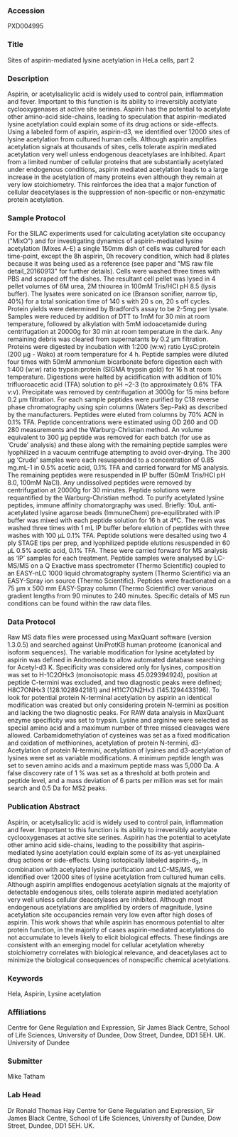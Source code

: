 ### Accession
PXD004995

### Title
Sites of aspirin-mediated lysine acetylation in HeLa cells, part 2

### Description
Aspirin, or acetylsalicylic acid is widely used to control pain, inflammation and fever. Important to this function is its ability to irreversibly acetylate cyclooxygenases at active site serines. Aspirin has the potential to acetylate other amino-acid side-chains, leading to speculation that aspirin-mediated lysine acetylation could explain some of its drug actions or side-effects. Using a labeled form of aspirin, aspirin-d3, we identified over 12000 sites of lysine acetylation from cultured human cells. Although aspirin amplifies acetylation signals at thousands of sites, cells tolerate aspirin mediated acetylation very well unless endogenous deacetylases are inhibited. Apart from a limited number of cellular proteins that are substantially acetylated under endogenous conditions, aspirin mediated acetylation leads to a large increase in the acetylation of many proteins even although they remain at very low stoichiometry. This reinforces the idea that a major function of cellular deacetylases is the suppression of non-specific or non-enzymatic protein acetylation.

### Sample Protocol
For the SILAC experiments used for calculating acetylation site occupancy ("MixO") and for investigating dynamics of aspirin-mediated lysine acetylation (Mixes A-E) a single 150mm dish of cells was cultured for each time-point, except the 8h aspirin, 0h recovery condition, which had 8 plates because it was being used as a reference (see paper and "MS raw file detail_20160913" for further details).  Cells were washed three times with PBS and scraped off the dishes. The resultant cell pellet was lysed in 4 pellet volumes of 6M urea, 2M thiourea in 100mM Tris/HCl pH 8.5 (lysis buffer). The lysates were sonicated on ice (Branson sonifier, narrow tip, 40%) for a total sonication time of 140 s with 20 s on, 20 s off cycles. Protein yields were determined by Bradford’s assay to be 2-5mg per lysate. Samples were reduced by addition of DTT to 1mM for 30 min at room temperature, followed by alkylation with 5mM iodoacetamide during centrifugation at 20000g for 30 min at room temperature in the dark. Any remaining debris was cleared from supernatants by 0.2 μm filtration. Proteins were digested by incubation with 1:200 (w:w) ratio LysC:protein (200 μg - Wako) at room temperature for 4 h. Peptide samples were diluted four times with 50mM ammonium bicarbonate before digestion each with 1:400 (w:w) ratio trypsin:protein (SIGMA trypsin gold) for 16 h at room temperature. Digestions were halted by acidification with addition of 10% trifluoroacetic acid (TFA) solution to pH ~2-3 (to approximately 0.6% TFA v:v). Precipitate was removed by centrifugation at 3000g for 15 mins before 0.2 μm filtration. For each sample peptides were purified by C18 reverse phase chromatography using spin columns (Waters Sep-Pak) as described by the manufacturers. Peptides were eluted from columns by 70% ACN in 0.1% TFA. Peptide concentrations were estimated using OD 260 and OD 280 measurements and the Warburg-Christian method. An volume equivalent to 300 μg peptide was removed for each batch (for use as ‘Crude’ analysis) and these along with the remaining peptide samples were lyophilized in a vacuum centrifuge attempting to avoid over-drying. The 300 μg ‘Crude’ samples were each resuspended to a concentration of 0.85 mg.mL-1 in 0.5% acetic acid, 0.1% TFA and carried forward for MS analysis. The remaining peptides were resuspended in IP buffer (50mM Tris/HCl pH 8.0, 100mM NaCl). Any undissolved peptides were removed by centrifugation at 20000g for 30 minutes. Peptide solutions were requantified by the Warburg-Christian method. To purify acetylated lysine peptides, immune affinity chomatorgraphy was used. Briefly: 10uL anti-acetylated lysine agarose beads (ImmuneChem) pre-equilibrated with IP buffer was mixed with each peptide solution for 16 h at 4ºC. The resin was washed three times with 1 mL IP buffer before elution of peptides with three washes with 100 μL 0.1% TFA. Peptide solutions were desalted using two 4 ply STAGE tips per prep, and lyophilized peptide elutions resuspended in 60 μL 0.5% acetic acid, 0.1% TFA. These were carried forward for MS analysis as ‘IP’ samples for each treatment.  Peptide samples were analysed by LC-MS/MS on a Q Exactive mass spectrometer (Thermo Scientific) coupled to an EASY-nLC 1000 liquid chromatography system (Thermo Scientific) via an EASY-Spray ion source (Thermo Scientific). Peptides were fractionated on a 75 μm x 500 mm EASY-Spray column (Thermo Scientific) over various gradient lengths from 90 minutes to 240 minutes. Specific details of MS run conditions can be found within the raw data files.

### Data Protocol
Raw MS data files were processed using MaxQuant software (version 1.3.0.5) and searched against UniProtKB human proteome (canonical and isoform sequences). The variable modification for lysine acetylated by aspirin was defined in Andromeda to allow automated database searching for Acetyl-d3 K. Specificity was considered only for lysines, composition was set to H-1C2OHx3 (monoisotopic mass 45.029394924), position at peptide C-termini was excluded, and two diagnostic peaks were defined; H8C7ONHx3 (128.1028942181) and H11C7ON2Hx3 (145.1294433196). To look for potential protein N-terminal acetylation by aspirin an identical modification was created but only considering protein N-termini as position and lacking the two diagnostic peaks. For RAW data analysis in MaxQuant enzyme specificity was set to trypsin. Lysine and arginine were selected as special amino acid and a maximum number of three missed cleavages were allowed. Carbamidomethylation of cysteines was set as a fixed modification and oxidation of methionines, acetylation of protein N-termini, d3-Acetylation of protein N-termini, acetylation of lysines and d3-acetylation of lysines were set as variable modifications. A minimum peptide length was set to seven amino acids and a maximum peptide mass was 5,000 Da. A false discovery rate of 1 % was set as a threshold at both protein and peptide level, and a mass deviation of 6 parts per million was set for main search and 0.5 Da for MS2 peaks.

### Publication Abstract
Aspirin, or acetylsalicylic acid is widely used to control pain, inflammation and fever. Important to this function is its ability to irreversibly acetylate cyclooxygenases at active site serines. Aspirin has the potential to acetylate other amino acid side-chains, leading to the possibility that aspirin-mediated lysine acetylation could explain some of its as-yet unexplained drug actions or side-effects. Using isotopically labeled aspirin-d<sub>3</sub>, in combination with acetylated lysine purification and LC-MS/MS, we identified over 12000 sites of lysine acetylation from cultured human cells. Although aspirin amplifies endogenous acetylation signals at the majority of detectable endogenous sites, cells tolerate aspirin mediated acetylation very well unless cellular deacetylases are inhibited. Although most endogenous acetylations are amplified by orders of magnitude, lysine acetylation site occupancies remain very low even after high doses of aspirin. This work shows that while aspirin has enormous potential to alter protein function, in the majority of cases aspirin-mediated acetylations do not accumulate to levels likely to elicit biological effects. These findings are consistent with an emerging model for cellular acetylation whereby stoichiometry correlates with biological relevance, and deacetylases act to minimize the biological consequences of nonspecific chemical acetylations.

### Keywords
Hela, Aspirin, Lysine acetylation

### Affiliations
Centre for Gene Regulation and Expression, Sir James Black Centre, School of Life Sciences, University of Dundee, Dow Street, Dundee, DD1 5EH. UK.
University of Dundee

### Submitter
Mike Tatham

### Lab Head
Dr Ronald Thomas Hay
Centre for Gene Regulation and Expression, Sir James Black Centre, School of Life Sciences, University of Dundee, Dow Street, Dundee, DD1 5EH. UK.


